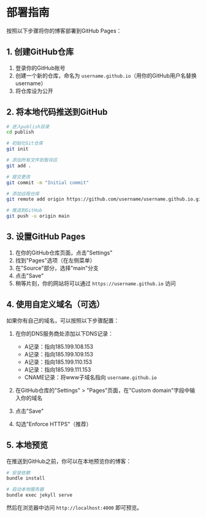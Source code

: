 # 部署指南

按照以下步骤将你的博客部署到GitHub Pages：

## 1. 创建GitHub仓库

1. 登录你的GitHub账号
2. 创建一个新的仓库，命名为 `username.github.io`（用你的GitHub用户名替换username）
3. 将仓库设为公开

## 2. 将本地代码推送到GitHub

```bash
# 进入publish目录
cd publish

# 初始化Git仓库
git init

# 添加所有文件到暂存区
git add .

# 提交更改
git commit -m "Initial commit"

# 添加远程仓库
git remote add origin https://github.com/username/username.github.io.git

# 推送到GitHub
git push -u origin main
```

## 3. 设置GitHub Pages

1. 在你的GitHub仓库页面，点击"Settings"
2. 找到"Pages"选项（在左侧菜单）
3. 在"Source"部分，选择"main"分支
4. 点击"Save"
5. 稍等片刻，你的网站将可以通过 `https://username.github.io` 访问

## 4. 使用自定义域名（可选）

如果你有自己的域名，可以按照以下步骤配置：

1. 在你的DNS服务商处添加以下DNS记录：
   - A记录：指向185.199.108.153
   - A记录：指向185.199.109.153
   - A记录：指向185.199.110.153
   - A记录：指向185.199.111.153
   - CNAME记录：将www子域名指向 `username.github.io`

2. 在GitHub仓库的"Settings" > "Pages"页面，在"Custom domain"字段中输入你的域名
3. 点击"Save"
4. 勾选"Enforce HTTPS"（推荐）

## 5. 本地预览

在推送到GitHub之前，你可以在本地预览你的博客：

```bash
# 安装依赖
bundle install

# 启动本地服务器
bundle exec jekyll serve
```

然后在浏览器中访问 `http://localhost:4000` 即可预览。 